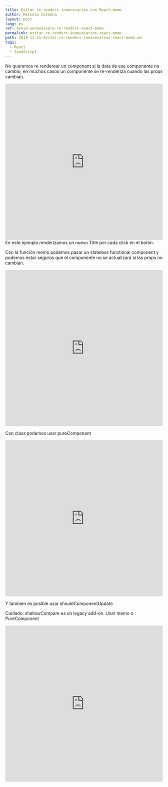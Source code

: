 ```yaml
---
title: Evitar re-renders innecesarios con React.memo
author: Marcelo Carmona
layout: post
lang: es
ref: avoid-unnecessary-re-renders-react-memo
permalink: evitar-re-renders-innecesarios-react-memo
path: 2019-11-21-evitar-re-renders-innecesarios-react-memo.md
tags:
  - React
  - JavaScript
---
```


No queremos re renderear un component si la data de ese componente no cambio, en muchos casos un componente se re-renderiza cuando las props cambian.

<iframe src="https://codesandbox.io/embed/n3x3rvxvy0" style="width:100%; height:500px; border:0; border-radius: 4px; overflow:hidden;" sandbox="allow-modals allow-forms allow-popups allow-scripts allow-same-origin"></iframe>
En este ejemplo renderizamos un nuevo Title por cada click en el botón.

Con la función memo podemos pasar un stateless functional component y podemos estar seguros que el componente no se actualizará si las props no cambian.

<iframe src="https://codesandbox.io/embed/1omq1wvzr4" style="width:100%; height:500px; border:0; border-radius: 4px; overflow:hidden;" sandbox="allow-modals allow-forms allow-popups allow-scripts allow-same-origin"></iframe>

Con class podemos usar pureComponent

<iframe src="https://codesandbox.io/embed/40jlzo1810" style="width:100%; height:500px; border:0; border-radius: 4px; overflow:hidden;" sandbox="allow-modals allow-forms allow-popups allow-scripts allow-same-origin"></iframe>

Y tambien es posible usar shouldComponentUpdate

Cuidado: shallowCompare es un legacy add-on. Usar memo o PureComponent

<iframe src="https://codesandbox.io/embed/k53m503975" style="width:100%; height:500px; border:0; border-radius: 4px; overflow:hidden;" sandbox="allow-modals allow-forms allow-popups allow-scripts allow-same-origin"></iframe>
